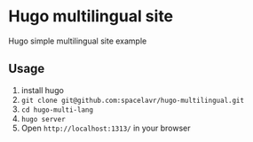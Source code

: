 # Hugo multilingual site
Hugo simple multilingual site example

## Usage
1. install hugo
2. `git clone git@github.com:spacelavr/hugo-multilingual.git`
3. `cd hugo-multi-lang`
4. `hugo server`
5.  Open `http://localhost:1313/` in your browser
